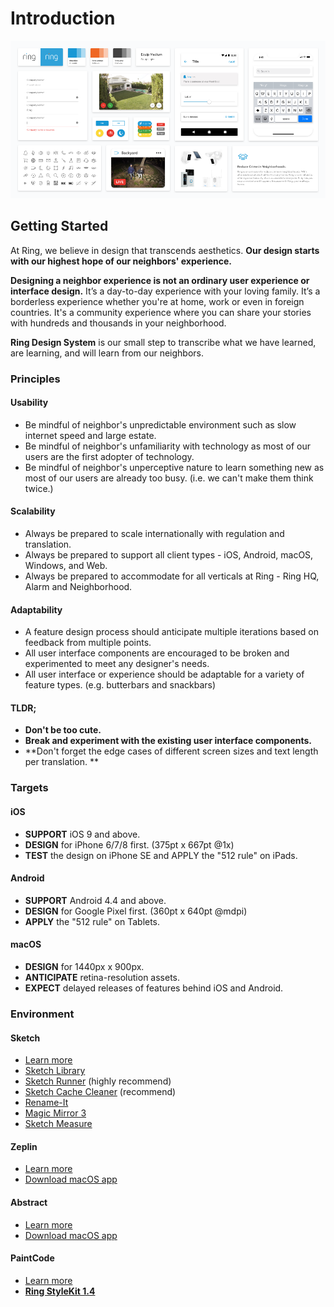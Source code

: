 # Introduction

![](.gitbook/assets/rds.png)

## Getting Started

At Ring, we believe in design that transcends aesthetics. **Our design starts with our highest hope of our neighbors' experience.**

**Designing a neighbor experience is not an ordinary user experience or interface design.** It’s a day-to-day experience with your loving family. It’s a borderless experience whether you're at home, work or even in foreign countries. It's a community experience where you can share your stories with hundreds and thousands in your neighborhood.

**Ring Design System** is our small step to transcribe what we have learned, are learning, and will learn from our neighbors.

### Principles

#### Usability

* Be mindful of neighbor's unpredictable environment such as slow internet speed and large estate.
* Be mindful of neighbor's unfamiliarity with technology as most of our users are the first adopter of technology.
* Be mindful of neighbor's unperceptive nature to learn something new as most of our users are already too busy. \(i.e. we can't make them think twice.\)

#### Scalability

* Always be prepared to scale internationally with regulation and translation.
* Always be prepared to support all client types - iOS, Android, macOS, Windows, and Web.
* Always be prepared to accommodate for all verticals at Ring - Ring HQ, Alarm and Neighborhood.

#### Adaptability

* A feature design process should anticipate multiple iterations based on feedback from multiple points.
* All user interface components are encouraged to be broken and experimented to meet any designer's needs.
* All user interface or experience should be adaptable for a variety of feature types. \(e.g. butterbars and snackbars\)

#### TLDR;

* **Don't be too cute.**
* **Break and experiment with the existing user interface components.**
* **Don't forget the edge cases of different screen sizes and text length per translation. **

### **Targets**

#### iOS

* **SUPPORT** iOS 9 and above.
* **DESIGN** for iPhone 6/7/8 first. \(375pt x 667pt @1x\)
* **TEST** the design on iPhone SE and APPLY the "512 rule" on iPads.

#### Android

* **SUPPORT** Android 4.4 and above.
* **DESIGN** for Google Pixel first. \(360pt x 640pt @mdpi\)
* **APPLY** the "512 rule" on Tablets.

#### macOS

* **DESIGN** for 1440px x 900px.
* **ANTICIPATE** retina-resolution assets.
* **EXPECT** delayed releases of features behind iOS and Android.



### Environment

#### Sketch

* [Learn more](https://sketchapp.com)
* [Sketch Library](https://www.sketchapp.com/docs/libraries/)
* [Sketch Runner](https://www.gitbook.com/book/kevinsmtenn/ring-design-system/edit#) \(highly recommend\)
* [Sketch Cache Cleaner](https://yo-op.github.io/sketchcachecleaner/) \(recommend\)
* [Rename-It](https://rodi01.github.io/RenameIt/)
* [Magic Mirror 3](https://magicsketch.io/mirror/)
* [Sketch Measure](https://github.com/utom/sketch-measure)

#### Zeplin

* [Learn more](https://www.zeplin.io)
* [Download macOS app](https://zpl.io/download-mac)

#### Abstract

* [Learn more](overview/abstract.md)
* [Download macOS app](https://app.goabstract.com/download)

#### PaintCode

* [Learn more](https://www.paintcodeapp.com)
* [**Ring StyleKit 1.4**](https://www.dropbox.com/sh/03ftllw7ps16te5/AACv8Pr-Qa0hJkDv309x7uQ3a?dl=0)

